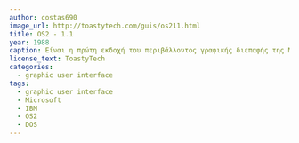 ```yaml
---
author: costas690
image_url: http://toastytech.com/guis/os211.html
title: OS2 - 1.1                 
year: 1988 
caption: Είναι η πρώτη εκδοχή του περιβάλλοντος γραφικής διεπαφής της Microsoft και της IBM έχοντας αρχικά μια γραμμή εντολών παρόμοια με του DOS   
license_text: ToastyTech
categories:
  - graphic user interface
tags:
  - graphic user interface
  - Microsoft
  - IBM
  - OS2
  - DOS
---
```

